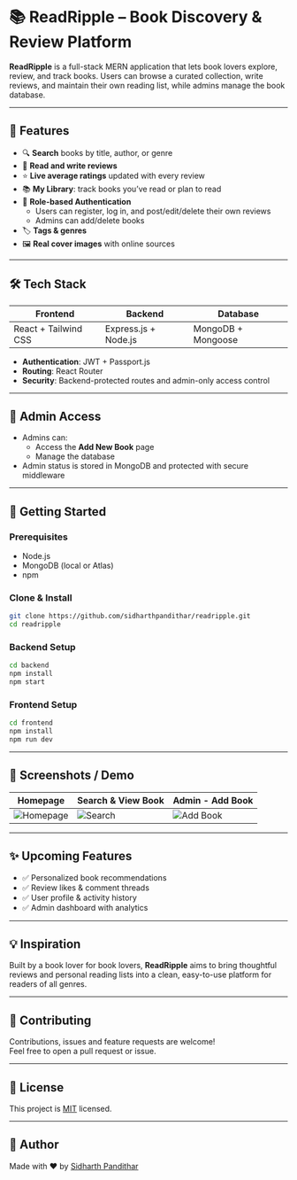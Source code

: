 # 📚 ReadRipple – Book Discovery & Review Platform

**ReadRipple** is a full-stack MERN application that lets book lovers explore, review, and track books. Users can browse a curated collection, write reviews, and maintain their own reading list, while admins manage the book database.

---

## 🚀 Features

- 🔍 **Search** books by title, author, or genre
- 🧾 **Read and write reviews**
- ⭐ **Live average ratings** updated with every review
- 📚 **My Library**: track books you’ve read or plan to read
- 👤 **Role-based Authentication**
  - Users can register, log in, and post/edit/delete their own reviews
  - Admins can add/delete books
- 🏷️ **Tags & genres**
- 🖼️ **Real cover images** with online sources

---

## 🛠️ Tech Stack

| Frontend | Backend | Database |
|----------|---------|----------|
| React + Tailwind CSS | Express.js + Node.js | MongoDB + Mongoose |

- **Authentication**: JWT + Passport.js
- **Routing**: React Router
- **Security**: Backend-protected routes and admin-only access control

---

## 🔐 Admin Access

- Admins can:
  - Access the **Add New Book** page
  - Manage the database
- Admin status is stored in MongoDB and protected with secure middleware

---

## 🧪 Getting Started

### Prerequisites

- Node.js
- MongoDB (local or Atlas)
- npm

### Clone & Install

```bash
git clone https://github.com/sidharthpandithar/readripple.git
cd readripple
```

### Backend Setup

```bash
cd backend
npm install
npm start
```

### Frontend Setup

```bash
cd frontend
npm install
npm run dev
```

---

## 📸 Screenshots / Demo

| Homepage | Search & View Book | Admin - Add Book |
|---------|---------------------|------------------|
| ![Homepage](./screenshots/home.png) | ![Search](./screenshots/search.png) | ![Add Book](./screenshots/addbook.png) |


---

## ✨ Upcoming Features

- ✅ Personalized book recommendations
- ✅ Review likes & comment threads
- ✅ User profile & activity history
- ✅ Admin dashboard with analytics

---

## 💡 Inspiration

Built by a book lover for book lovers, **ReadRipple** aims to bring thoughtful reviews and personal reading lists into a clean, easy-to-use platform for readers of all genres.

---

## 🤝 Contributing

Contributions, issues and feature requests are welcome!  
Feel free to open a pull request or issue.

---

## 📄 License

This project is [MIT](LICENSE) licensed.

---

## 👋 Author

Made with ❤️ by [Sidharth Pandithar](https://github.com/sidharthpandithar)

